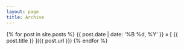 ```yaml
---
layout: page
title: Archive
---
```


{% for post in site.posts %}
<span>{{ post.date | date: '%B %d, %Y' }}</span> &raquo; [ {{ post.title }} ]({{ post.url }})
{% endfor %}
